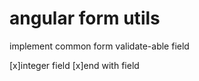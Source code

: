 # angular form utils

implement common form validate-able field

[x]integer field
[x]end with field

